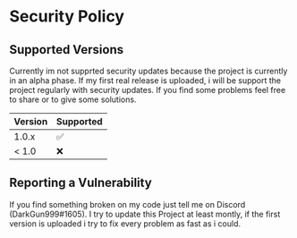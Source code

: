 # Security Policy

## Supported Versions
Currently im not supprted security updates because the project is currently in an alpha phase. If my first real release is uploaded, i will be support the project 
regularly with security updates.
If you find some problems feel free to share or to give some solutions.

| Version | Supported          |
| ------- | ------------------ |
| 1.0.x   | :white_check_mark: |
| < 1.0   | :x:                |

## Reporting a Vulnerability

If you find something broken on my code just tell me on Discord (DarkGun999#1605).
I try to update this Project at least montly, if the first version is uploaded i try to fix every problem as fast as i could.
